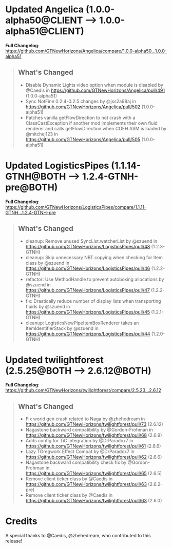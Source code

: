 # Updated Angelica (1.0.0-alpha50@CLIENT --> 1.0.0-alpha51@CLIENT)
**Full Changelog**: https://github.com/GTNewHorizons/Angelica/compare/1.0.0-alpha50...1.0.0-alpha51
>## What's Changed
> * Disable Dynamic Lights video option when module is disabled by @Caedis in https://github.com/GTNewHorizons/Angelica/pull/491 (1.0.0-alpha51)
> * Sync NotFine 0.2.4-0.2.5 changes by @jss2a98aj in https://github.com/GTNewHorizons/Angelica/pull/502 (1.0.0-alpha51)
> * Patches vanilla getFlowDirection to not crash with a ClassCastException if another mod implements their own fluid renderer and calls getFlowDirection when COFH ASM is loaded by @mitchej123 in https://github.com/GTNewHorizons/Angelica/pull/505 (1.0.0-alpha51)
>

# Updated LogisticsPipes (1.1.14-GTNH@BOTH --> 1.2.4-GTNH-pre@BOTH)
**Full Changelog**: https://github.com/GTNewHorizons/LogisticsPipes/compare/1.1.11-GTNH...1.2.4-GTNH-pre
>## What's Changed
> * cleanup: Remove unused SyncList.watcherList by @szuend in https://github.com/GTNewHorizons/LogisticsPipes/pull/48 (1.2.3-GTNH)
> * cleanup: Skip unnecessary NBT copying when checking for Item class by @szuend in https://github.com/GTNewHorizons/LogisticsPipes/pull/46 (1.2.2-GTNH)
> * refactor: Use MethodHandle to prevent autoboxing allocations by @szuend in https://github.com/GTNewHorizons/LogisticsPipes/pull/47 (1.2.2-GTNH)
> * fix: Drastically reduce number of display lists when transporting fluids by @szuend in https://github.com/GTNewHorizons/LogisticsPipes/pull/45 (1.2.1-GTNH)
> * cleanup: LogisticsNewPipeItemBoxRenderer takes an ItemIdentifierStack by @szuend in https://github.com/GTNewHorizons/LogisticsPipes/pull/44 (1.2.0-GTNH)
>

# Updated twilightforest (2.5.25@BOTH --> 2.6.12@BOTH)
**Full Changelog**: https://github.com/GTNewHorizons/twilightforest/compare/2.5.23...2.6.12
>## What's Changed
> * Fix world gen crash related to Naga by @zhehedream in https://github.com/GTNewHorizons/twilightforest/pull/73 (2.6.12)
> * Nagastone backward compatibility by @Gordon-Frohman in https://github.com/GTNewHorizons/twilightforest/pull/68 (2.6.9)
> * Adds config for TiC Integration by @DrParadox7 in https://github.com/GTNewHorizons/twilightforest/pull/61 (2.6.6)
> * Lazy TGregwork Effect Compat by @DrParadox7 in https://github.com/GTNewHorizons/twilightforest/pull/62 (2.6.6)
> * Nagastone backward compatibility check fix by @Gordon-Frohman in https://github.com/GTNewHorizons/twilightforest/pull/65 (2.6.5)
> * Remove client ticker class by @Caedis in https://github.com/GTNewHorizons/twilightforest/pull/63 (2.6.2-pre)
> * Remove client ticker class by @Caedis in https://github.com/GTNewHorizons/twilightforest/pull/63 (2.6.0)
>

# Credits
A special thanks to @Caedis, @zhehedream, who contributed to this release!